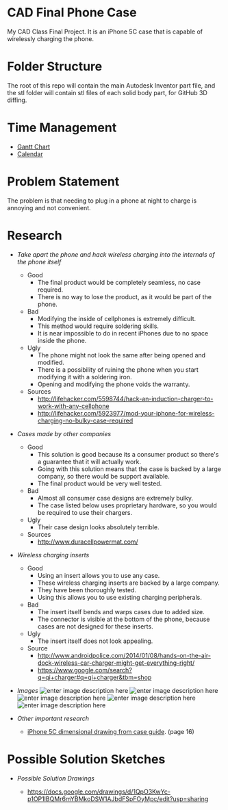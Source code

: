 CAD Final Phone Case
====================

My CAD Class Final Project. It is an iPhone 5C case that is capable of wirelessly charging the phone.

Folder Structure
================

The root of this repo will contain the main Autodesk Inventor part file, and the stl folder will contain stl files of each solid body part, for GitHub 3D diffing.

Time Management
===============

- [Gantt Chart](https://docs.google.com/spreadsheet/ccc?key=0ApMipExNfk0fdC1INjVVWElmLWdGQXZFMVN3V3RhX0E&usp=sharing)
- [Calendar](https://www.google.com/calendar/b/1/render?pli=1&t=AKUaPmbmpk9BfPhFrlQ6469J1IzHtD-atbP3BkW0W6SAPXD_sVD59yl8g21voCkwpo_0WIDtCCID5h6UOZSyo2BnvzVl47NMGQ)

Problem Statement
=================

The problem is that needing to plug in a phone at night to charge is annoying and not convenient.



Research
========

- *Take apart the phone and hack wireless charging into the internals of the phone itself*
	- Good
		- The final product would be completely seamless, no case required.
		- There is no way to lose the product, as it would be part of the phone.
	- Bad
		- Modifying the inside of cellphones is extremely difficult.
		- This method would require soldering skills.
		- It is near impossible to do in recent iPhones due to no space inside the phone.
	- Ugly
		- The phone might not look the same after being opened and modified.
		- There is a possibility of ruining the phone when you start modifying it with a soldering iron.
		- Opening and modifying the phone voids the warranty.
	- Sources
		- http://lifehacker.com/5598744/hack-an-induction-charger-to-work-with-any-cellphone
		- http://lifehacker.com/5923977/mod-your-iphone-for-wireless-charging-no-bulky-case-required
- *Cases made by other companies*
	- Good
		- This solution is good because its a consumer product so there's a guarantee that it will actually work.
		- Going with this solution means that the case is backed by a large company, so there would be support available.
		- The final product would be very well tested.
	- Bad
		- Almost all consumer case designs are extremely bulky.
		- The case listed below uses proprietary hardware, so you would be required to use their chargers.
	- Ugly
		- Their case design looks absolutely terrible.
	- Sources
		- http://www.duracellpowermat.com/
- *Wireless charging inserts*
	- Good
		- Using an insert allows you to use any case.
		- These wireless charging inserts are backed by a large company.
		- They have been thoroughly tested.
		- Using this allows you to use existing charging peripherals.
	- Bad
		- The insert itself bends and warps cases due to added size.
		- The connector is visible at the bottom of the phone, because cases are not designed for these inserts.
	- Ugly
		- The insert itself does not look appealing.
	- Source
		- http://www.androidpolice.com/2014/01/08/hands-on-the-air-dock-wireless-car-charger-might-get-everything-right/
		- https://www.google.com/search?q=qi+charger#q=qi+charger&tbm=shop
- *Images*
	![enter image description here][1]
    ![enter image description here][2]
    ![enter image description here][3]
    ![enter image description here][4]
    ![enter image description here][5]


- *Other important research*
	- [iPhone 5C dimensional drawing from case guide](https://developer.apple.com/resources/cases/Case-Design-Guidelines.pdf). (page 16)
  
Possible Solution Sketches
==========================

- *Possible Solution Drawings*
	- https://docs.google.com/drawings/d/1QpO3KwYc-p1OP1lBQMr6mYBMkoDSW1AJbdFSpFOyMpc/edit?usp=sharing

  [1]: http://www.elecfreaks.com/store/images/wireless_charging_01.jpg
  [2]: http://www.qiwireless.com/wp-content/uploads/2014/04/nokia-lumia-930-wireless-charging-free.jpg
  [3]: http://images.gizmag.com/hero/13046_6100992920.png
  [4]: http://agbeat.com/wp-content/uploads/2012/11/wireless-charger.jpg
  [5]: http://i.nokia.com/r/image/view/-/2830212/lowRes/3/-/Nokia-Wireless-Charging-Plate-DT-601.jpg
